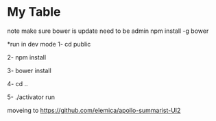 # My Table 

note make sure bower is update
need to be admin
npm install -g bower

*run in dev mode
1- cd public

2- npm install

3- bower install

4- cd ..

5- ./activator run

moveing to https://github.com/elemica/apollo-summarist-UI2


